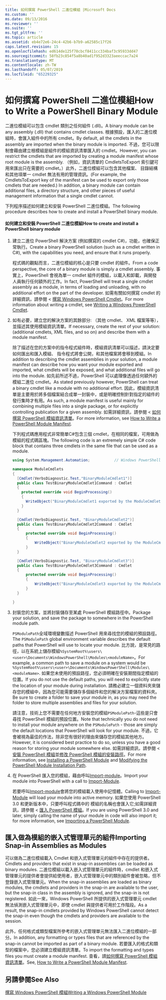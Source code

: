```yaml
---
title: 如何撰寫 PowerShell 二進位模組 |Microsoft Docs
ms.custom: ''
ms.date: 09/13/2016
ms.reviewer: ''
ms.suite: ''
ms.tgt_pltfrm: ''
ms.topic: article
ms.assetid: eb4e72e6-24c4-42b6-b7b9-a62585c17f26
caps.latest.revision: 15
ms.openlocfilehash: ed614de125f78cbcf8411cc334baf3c95933dd47
ms.sourcegitcommit: 58fb23c854f5a8b40ad1f952d3323aeeccac7a24
ms.translationtype: MT
ms.contentlocale: zh-TW
ms.lasthandoff: 05/07/2019
ms.locfileid: "65229325"
---
```

# <a name="how-to-write-a-powershell-binary-module"></a><span data-ttu-id="6501e-102">如何撰寫 PowerShell 二進位模組</span><span class="sxs-lookup"><span data-stu-id="6501e-102">How to Write a PowerShell Binary Module</span></span>

<span data-ttu-id="6501e-103">二進位模組可以包含 cmdlet 類別之任何組件 (.dll)。</span><span class="sxs-lookup"><span data-stu-id="6501e-103">A binary module can be any assembly (.dll) that contains cmdlet classes.</span></span> <span data-ttu-id="6501e-104">根據預設，匯入的二進位模組時，會匯入組件中的所有 cmdlet。</span><span class="sxs-lookup"><span data-stu-id="6501e-104">By default, all the cmdlets in the assembly are imported when the binary module is imported.</span></span> <span data-ttu-id="6501e-105">不過，您可以限制會藉由建立根模組是組件的模組資訊清單匯入的 cmdlet。</span><span class="sxs-lookup"><span data-stu-id="6501e-105">However, you can restrict the cmdlets that are imported by creating a module manifest whose root module is the assembly.</span></span> <span data-ttu-id="6501e-106">（例如，資訊清單的 CmdletsToExport 索引鍵可用來匯出只在需要的 cmdlet。）此外，二進位模組可以包含其他檔案、 目錄結構和其他項單一 cmdlet 無法有用的管理資訊。</span><span class="sxs-lookup"><span data-stu-id="6501e-106">(For example, the CmdletsToExport key of the manifest can be used to export only those cmdlets that are needed.) In addition, a binary module can contain additional files, a directory structure, and other pieces of useful management information that a single cmdlet cannot.</span></span>

<span data-ttu-id="6501e-107">下列程序描述如何建立和安裝 PowerShell 二進位模組。</span><span class="sxs-lookup"><span data-stu-id="6501e-107">The following procedure describes how to create and install a PowerShell binary module.</span></span>

#### <a name="how-to-create-and-install-a-powershell-binary-module"></a><span data-ttu-id="6501e-108">如何建立和安裝 PowerShell 二進位模組</span><span class="sxs-lookup"><span data-stu-id="6501e-108">How to create and install a PowerShell binary module</span></span>

1. <span data-ttu-id="6501e-109">建立二進位 PowerShell 解決方案 (例如撰寫的 cmdlet C#)，功能，也確保正常執行。</span><span class="sxs-lookup"><span data-stu-id="6501e-109">Create a binary PowerShell solution (such as a cmdlet written in C#), with the capabilities you need, and ensure that it runs properly.</span></span>

   <span data-ttu-id="6501e-110">程式碼的觀點而言，二進位模組的核心是只要 cmdlet 的組件。</span><span class="sxs-lookup"><span data-stu-id="6501e-110">From a code perspective, the core of a binary module is simply a cmdlet assembly.</span></span> <span data-ttu-id="6501e-111">事實上，PowerShell 會視為單一 cmdlet 組件的模組，以載入和卸載，與開發人員執行任何額外的工作。</span><span class="sxs-lookup"><span data-stu-id="6501e-111">In fact, PowerShell will treat a single cmdlet assembly as a module, in terms of loading and unloading, with no additional effort on the part of the developer.</span></span> <span data-ttu-id="6501e-112">如需有關如何撰寫 cmdlet 的詳細資訊，請參閱 <<c0> [ 撰寫 Windows PowerShell Cmdlet](../cmdlet/writing-a-windows-powershell-cmdlet.md)。</span><span class="sxs-lookup"><span data-stu-id="6501e-112">For more information about writing a cmdlet, see [Writing a Windows PowerShell Cmdlet](../cmdlet/writing-a-windows-powershell-cmdlet.md).</span></span>

2. <span data-ttu-id="6501e-113">如有必要，建立您的解決方案的其餘部分: （其他 cmdlet、 XML 檔案等等），並描述其使用模組資訊清單。</span><span class="sxs-lookup"><span data-stu-id="6501e-113">If necessary, create the rest of your solution: (additional cmdlets, XML files, and so on) and describe them with a module manifest.</span></span>

   <span data-ttu-id="6501e-114">除了描述在您的方案中的指令程式組件時，模組資訊清單可以描述，請決定要如何匯出和匯入模組、 指令程式將會公開，和其他檔案將會移到模組。</span><span class="sxs-lookup"><span data-stu-id="6501e-114">In addition to describing the cmdlet assemblies in your solution, a module manifest can describe how you want your module exported and imported, what cmdlets will be exposed, and what additional files will go into the module.</span></span>
   <span data-ttu-id="6501e-115">如先前所述不過，PowerShell 可以處理像透過任何額外的模組二進位 cmdlet。</span><span class="sxs-lookup"><span data-stu-id="6501e-115">As stated previously however, PowerShell can treat a binary cmdlet like a module with no additional effort.</span></span>
   <span data-ttu-id="6501e-116">因此，模組資訊清單是主要用於將多個檔案結合成單一封裝中，或是明確控制針對指定的組件的發行集時才有用。</span><span class="sxs-lookup"><span data-stu-id="6501e-116">As such, a module manifest is useful mainly for combining multiple files into a single package, or for explicitly controlling publication for a given assembly.</span></span>
   <span data-ttu-id="6501e-117">如需詳細資訊，請參閱 <<c0> [ 如何撰寫 PowerShell 模組資訊清單](how-to-write-a-powershell-module-manifest.md)。</span><span class="sxs-lookup"><span data-stu-id="6501e-117">For more information, see [How to Write a PowerShell Module Manifest](how-to-write-a-powershell-module-manifest.md).</span></span>

   <span data-ttu-id="6501e-118">下列程式碼應用程式非常簡單C#包含三個 cmdlet，在相同的檔案，可用做為模組的程式碼區塊。</span><span class="sxs-lookup"><span data-stu-id="6501e-118">The following code is an extremely simple C# code block that contains three cmdlets in the same file that can be used as a module.</span></span>

   ```csharp
   using System.Management.Automation;           // Windows PowerShell namespace.

   namespace ModuleCmdlets
   {
     [Cmdlet(VerbsDiagnostic.Test,"BinaryModuleCmdlet1")]
     public class TestBinaryModuleCmdlet1Command : Cmdlet
     {
       protected override void BeginProcessing()
       {
         WriteObject("BinaryModuleCmdlet1 exported by the ModuleCmdlets module.");
       }
     }

     [Cmdlet(VerbsDiagnostic.Test, "BinaryModuleCmdlet2")]
     public class TestBinaryModuleCmdlet2Command : Cmdlet
     {
         protected override void BeginProcessing()
         {
             WriteObject("BinaryModuleCmdlet2 exported by the ModuleCmdlets module.");
         }
     }

     [Cmdlet(VerbsDiagnostic.Test, "BinaryModuleCmdlet3")]
     public class TestBinaryModuleCmdlet3Command : Cmdlet
     {
         protected override void BeginProcessing()
         {
             WriteObject("BinaryModuleCmdlet3 exported by the ModuleCmdlets module.");
         }
     }

   }
   ```

3. <span data-ttu-id="6501e-119">封裝您的方案，並將封裝儲存至某處 PowerShell 模組路徑中。</span><span class="sxs-lookup"><span data-stu-id="6501e-119">Package your solution, and save the package to somewhere in the PowerShell module path.</span></span>

   <span data-ttu-id="6501e-120">`PSModulePath`全域環境變數描述 PowerShell 用來尋找您的模組的預設路徑。</span><span class="sxs-lookup"><span data-stu-id="6501e-120">The `PSModulePath` global environment variable describes the default paths that PowerShell will use to locate your module.</span></span> <span data-ttu-id="6501e-121">比方說，是常見的路徑，以在系統上儲存模組`%SystemRoot%\users\<user>\Documents\WindowsPowerShell\Modules\<moduleName>`。</span><span class="sxs-lookup"><span data-stu-id="6501e-121">For example, a common path to save a module on a system would be `%SystemRoot%\users\<user>\Documents\WindowsPowerShell\Modules\<moduleName>`.</span></span> <span data-ttu-id="6501e-122">如果您未使用的預設路徑，您必須明確在安裝期間指定模組的位置。</span><span class="sxs-lookup"><span data-stu-id="6501e-122">If you do not use the default paths, you will need to explicitly state the location of your module during installation.</span></span> <span data-ttu-id="6501e-123">請務必建立一個資料夾來儲存您的模組中，因為您可能需要儲存多個組件和您的解決方案檔案的資料夾。</span><span class="sxs-lookup"><span data-stu-id="6501e-123">Be sure to create a folder to save your module in, as you may need the folder to store multiple assemblies and files for your solution.</span></span>

   <span data-ttu-id="6501e-124">請注意，技術上您不需要在任何地方安裝您的模組`PSModulePath`-這些是只會尋找 PowerShell 模組的預設位置。</span><span class="sxs-lookup"><span data-stu-id="6501e-124">Note that technically you do not need to install your module anywhere on the `PSModulePath` - those are simply the default locations that PowerShell will look for your module.</span></span> <span data-ttu-id="6501e-125">不過，它會被視為最佳的作法，除非您有很好的理由來儲存您的模組其他地方。</span><span class="sxs-lookup"><span data-stu-id="6501e-125">However, it is considered best practice to do so, unless you have a good reason for storing your module somewhere else.</span></span> <span data-ttu-id="6501e-126">如需詳細資訊，請參閱 <<c0> [ 安裝 PowerShell 模組](./installing-a-powershell-module.md)並[修改 PowerShell 模組的安裝路徑](./modifying-the-psmodulepath-installation-path.md)。</span><span class="sxs-lookup"><span data-stu-id="6501e-126">For more information, see [Installing a PowerShell Module](./installing-a-powershell-module.md) and [Modifying the PowerShell Module Installation Path](./modifying-the-psmodulepath-installation-path.md).</span></span>

4. <span data-ttu-id="6501e-127">在 PowerShell 匯入您的模組，藉由呼叫[Import-module](/powershell/module/Microsoft.PowerShell.Core/Import-Module)。</span><span class="sxs-lookup"><span data-stu-id="6501e-127">Import your module into PowerShell with a call to [Import-Module](/powershell/module/Microsoft.PowerShell.Core/Import-Module).</span></span>

   <span data-ttu-id="6501e-128">若要呼叫[Import-module](/powershell/module/Microsoft.PowerShell.Core/Import-Module)會將您的模組載入使用中記憶體。</span><span class="sxs-lookup"><span data-stu-id="6501e-128">Calling to [Import-Module](/powershell/module/Microsoft.PowerShell.Core/Import-Module) will load your module into active memory.</span></span> <span data-ttu-id="6501e-129">如果您使用 PowerShell 3.0 和更新版本中，只要呼叫程式碼中的 模組的名稱也會匯入它;如需詳細資訊，請參閱 <<c0> [ 匯入 PowerShell 模組](./importing-a-powershell-module.md)。</span><span class="sxs-lookup"><span data-stu-id="6501e-129">If you are using PowerShell 3.0 and later, simply calling the name of your module in code will also import it; for more information, see [Importing a PowerShell Module](./importing-a-powershell-module.md).</span></span>

## <a name="importing-snap-in-assemblies-as-modules"></a><span data-ttu-id="6501e-130">匯入做為模組的嵌入式管理單元的組件</span><span class="sxs-lookup"><span data-stu-id="6501e-130">Importing Snap-in Assemblies as Modules</span></span>

<span data-ttu-id="6501e-131">可以做為二進位模組載入 Cmdlet 和嵌入式管理單元的組件中存在的提供者。</span><span class="sxs-lookup"><span data-stu-id="6501e-131">Cmdlets and providers that exist in snap-in assemblies can be loaded as binary modules.</span></span> <span data-ttu-id="6501e-132">二進位模組以載入嵌入式管理單元的組件時，cmdlet 和嵌入式管理單元的提供者會提供給使用者，嵌入式管理單元中的類別組件會被忽略，但不登錄嵌入式管理單元。</span><span class="sxs-lookup"><span data-stu-id="6501e-132">When the snap-in assemblies are loaded as binary modules, the cmdlets and providers in the snap-in are available to the user, but the snap-in class in the assembly is ignored, and the snap-in is not registered.</span></span> <span data-ttu-id="6501e-133">如此一來，Windows PowerShell 所提供的嵌入式管理單元 cmdlet 無法偵測嵌入式管理單元中，即使 cmdlet 與提供者可用於工作階段。</span><span class="sxs-lookup"><span data-stu-id="6501e-133">As a result, the snap-in cmdlets provided by Windows PowerShell cannot detect the snap-in even though the cmdlets and providers are available to the session.</span></span>

<span data-ttu-id="6501e-134">此外，任何格式或類型檔案所參考的嵌入式管理單元無法匯入二進位模組的一部分。</span><span class="sxs-lookup"><span data-stu-id="6501e-134">In addition, any formatting or types files that are referenced by the snap-in cannot be imported as part of a binary module.</span></span>
<span data-ttu-id="6501e-135">若要匯入的格式和類型的檔案中，您必須建立模組資訊清單。</span><span class="sxs-lookup"><span data-stu-id="6501e-135">To import the formatting and types files you must create a module manifest.</span></span>
<span data-ttu-id="6501e-136">查看，請[如何撰寫 PowerShell 模組資訊清單](how-to-write-a-powershell-module-manifest.md)。</span><span class="sxs-lookup"><span data-stu-id="6501e-136">See, [How to Write a PowerShell Module Manifest](how-to-write-a-powershell-module-manifest.md).</span></span>

## <a name="see-also"></a><span data-ttu-id="6501e-137">另請參閱</span><span class="sxs-lookup"><span data-stu-id="6501e-137">See Also</span></span>

[<span data-ttu-id="6501e-138">撰寫 Windows PowerShell 模組</span><span class="sxs-lookup"><span data-stu-id="6501e-138">Writing a Windows PowerShell Module</span></span>](./writing-a-windows-powershell-module.md)
